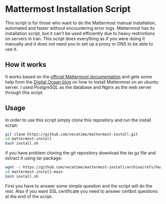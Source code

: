 # Mattermost Installation Script

This script is for those who want to do the Mattermost manual installation, automated and faster without encountering error logs.
Mattermost has its installation script, but it can't be used efficiently due to heavy restrictions on servers in Iran. 
This script does everything as if you were doing it manually and it does not need you to set up a proxy or DNS to be able to use it.

## How it works
It works based on the [official Mattermost documentation](https://docs.mattermost.com/install/installing-ubuntu-2004-LTS.html) and gets some help from the [Digital Ocean blog](https://www.digitalocean.com/community/tutorials/how-to-set-up-mattermost-on-ubuntu-20-04) on how to install Mattermost on an ubuntu server.
I used PostgreSQL as the database and Nginx as the web server through this script.

## Usage
In order to use this script simply clone this repository and run the install script:
```sh
git clone https://github.com/vecatime/mattermost-install.git
cd mattermost-install
bash install.sh
```
if you have problem cloning the git repository download the tar.gz file and extract it using tar package:
```sh
wget -c https://github.com/vecatime/mattermost-install/archive/refs/heads/main.tar.gz -O - | tar -xz
cd mattermost-install-main
bash install.sh
```
First you have to answer some simple question and the script will do the rest.
Also if you want SSL certificate you need to answer certbot questions at the end of the script.
